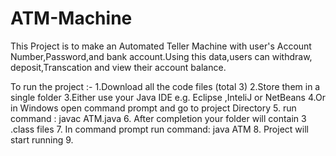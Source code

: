 # ATM-Machine

This Project is to make an Automated Teller Machine with user's Account Number,Password,and bank account.Using this data,users can withdraw, deposit,Transcation and view their account balance.

To run the project :-
1.Download all the code files (total 3)
2.Store them in a single folder
3.Either use your Java IDE e.g. Eclipse ,InteliJ or NetBeans
4.Or in Windows open command prompt and go to project Directory
5. run command : javac ATM.java
6. After completion your folder will contain 3 .class files
7. In command prompt run command: java ATM
8. Project will start running
9. 
